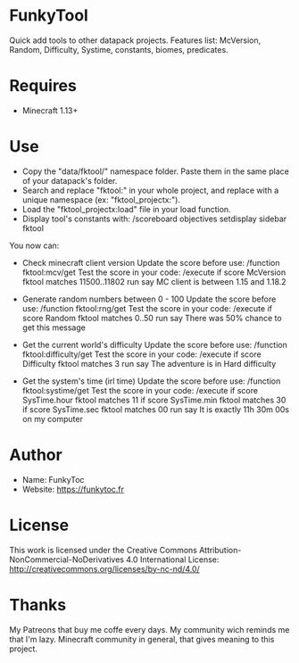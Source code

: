 # FunkyTool
Quick add tools to other datapack projects.
Features list: McVersion, Random, Difficulty, Systime, constants, biomes, predicates.

# Requires 
- Minecraft 1.13+

# Use
- Copy the "data/fktool/" namespace folder. Paste them in the same place of your datapack's folder.
- Search and replace "fktool:" in your whole project, and replace with a unique namespace (ex: "fktool_projectx:").
- Load the "fktool_projectx:load" file in your load function.
- Display tool's constants with: /scoreboard objectives setdisplay sidebar fktool

You now can:
  - Check minecraft client version
  Update the score before use: /function fktool:mcv/get
  Test the score in your code: /execute if score McVersion fktool matches 11500..11802 run say MC client is between 1.15 and 1.18.2

  - Generate random numbers between 0 - 100
  Update the score before use: /function fktool:rng/get
  Test the score in your code: /execute if score Random fktool matches 0..50 run say There was 50% chance to get this message

  - Get the current world's difficulty
  Update the score before use: /function fktool:difficulty/get
  Test the score in your code: /execute if score Difficulty fktool matches 3 run say The adventure is in Hard difficulty

  - Get the system's time (irl time)
  Update the score before use: /function fktool:systime/get
  Test the score in your code: /execute if score SysTime.hour fktool matches 11 if score SysTime.min fktool matches 30 if score SysTime.sec fktool matches 00 run say It is exactly 11h 30m 00s on my computer

# Author
- Name: FunkyToc 
- Website: https://funkytoc.fr

# License
This work is licensed under the Creative Commons Attribution-NonCommercial-NoDerivatives 4.0 International License: http://creativecommons.org/licenses/by-nc-nd/4.0/

# Thanks 
My Patreons that buy me coffe every days.
My community wich reminds me that I'm lazy.
Minecraft community in general, that gives meaning to this project.
